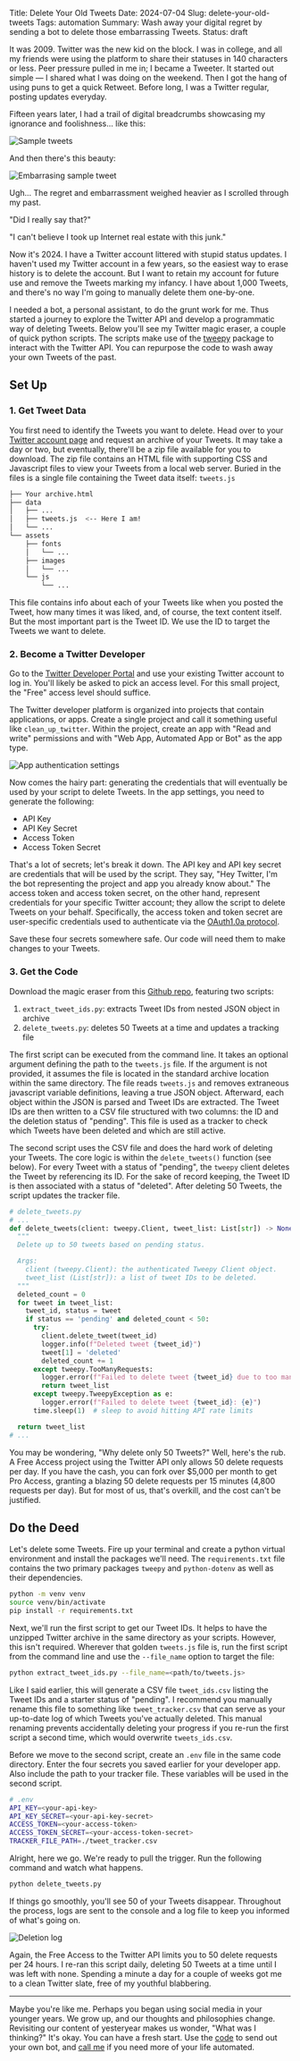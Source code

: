 Title: Delete Your Old Tweets
Date: 2024-07-04
Slug: delete-your-old-tweets
Tags: automation
Summary: Wash away your digital regret by sending a bot to delete those embarrassing Tweets. 
Status: draft

It was 2009. Twitter was the new kid on the block. I was in college, and all my friends were using the platform to share their statuses in 140 characters or less. Peer pressure pulled in me in; I became a Tweeter. It started out simple &mdash; I shared what I was doing on the weekend. Then I got the hang of using puns to get a quick Retweet. Before long, I was a Twitter regular, posting updates everyday. 

Fifteen years later, I had a trail of digital breadcrumbs showcasing my ignorance and foolishness... like this: 

<img alt="Sample tweets" src="/static/images/post003/SampleTweet1.jpeg" class="w-full md:w-auto md:max-w-xl mx-auto">

And then there's this beauty: 

<img alt="Embarrasing sample tweet" src="/static/images/post003/SampleTweet2.jpeg" class="w-full md:w-auto md:max-w-xl mx-auto">

Ugh... The regret and embarrassment weighed heavier as I scrolled through my past. 

"Did I really say that?" 

"I can't believe I took up Internet real estate with this junk." 

Now it's 2024. I have a Twitter account littered with stupid status updates. I haven't used my Twitter account in a few years, so the easiest way to erase history is to delete the account. But I want to retain my account for future use and remove the Tweets marking my infancy. I have about 1,000 Tweets, and there's no way I'm going to manually delete them one-by-one. 

I needed a bot, a personal assistant, to do the grunt work for me. Thus started a journey to explore the Twitter API and develop a programmatic way of deleting Tweets. Below you'll see my Twitter magic eraser, a couple of quick python scripts. The scripts make use of the [tweepy](https://www.tweepy.org/) package to interact with the Twitter API. You can repurpose the code to wash away your own Tweets of the past.

## Set Up
### 1. Get Tweet Data
You first need to identify the Tweets you want to delete. Head over to your [Twitter account page](https://twitter.com/settings/account) and request an archive of your Tweets. It may take a day or two, but eventually, there'll be a zip file available for you to download. The zip file contains an HTML file with supporting CSS and Javascript files to view your Tweets from a local web server. Buried in the files is a single file containing the Tweet data itself: `tweets.js`

```bash
├── Your archive.html
├── data
│   ├── ...
│   ├── tweets.js  <-- Here I am!
│   └── ...
└── assets
    ├── fonts
    │   └── ...
    ├── images
    │   └── ...
    └── js
        └── ...
```

This file contains info about each of your Tweets like when you posted the Tweet, how many times it was liked, and, of course, the text content itself. But the most important part is the Tweet ID. We use the ID to target the Tweets we want to delete. 

### 2. Become a Twitter Developer
Go to the [Twitter Developer Portal](https://developer.twitter.com/en/portal/dashboard) and use your existing Twitter account to log in. You'll likely be asked to pick an access level. For this small project, the "Free" access level should suffice. 

The Twitter developer platform is organized into projects that contain applications, or apps. Create a single project and call it something useful like `clean_up_twitter`. Within the project, create an app with "Read and write" permissions and with "Web App, Automated App or Bot" as the app type. 

![App authentication settings](/static/images/post003/AppSettings.jpeg)

Now comes the hairy part: generating the credentials that will eventually be used by your script to delete Tweets. In the app settings, you need to generate the following: 

- API Key
- API Key Secret
- Access Token
- Access Token Secret

That's a lot of secrets; let's break it down. The API key and API key secret are credentials that will be used by the script. They say, "Hey Twitter, I'm the bot representing the project and app you already know about." The access token and access token secret, on the other hand, represent credentials for your specific Twitter account; they allow the script to delete Tweets on your behalf. Specifically, the access token and token secret are user-specific credentials used to authenticate via the [OAuth1.0a protocol](https://developer.x.com/en/docs/authentication/oauth-1-0a). 

Save these four secrets somewhere safe. Our code will need them to make changes to your Tweets.

### 3. Get the Code
Download the magic eraser from this [Github repo](https://github.com/kishanpatel789/kp_data_dev_blog_repos/tree/main/delete_your_old_tweets), featuring two scripts: 

1. `extract_tweet_ids.py`: extracts Tweet IDs from nested JSON object in archive
2. `delete_tweets.py`: deletes 50 Tweets at a time and updates a tracking file

The first script can be executed from the command line. It takes an optional argument defining the path to the `tweets.js` file. If the argument is not provided, it assumes the file is located in the standard archive location within the same directory. The file reads `tweets.js` and removes extraneous javascript variable definitions, leaving a true JSON object. Afterward, each object within the JSON is parsed and Tweet IDs are extracted. The Tweet IDs are then written to a CSV file structured with two columns: the ID and the deletion status of "pending". This file is used as a tracker to check which Tweets have been deleted and which are still active. 

The second script uses the CSV file and does the hard work of deleting your Tweets. The core logic is within the `delete_tweets()` function (see below). For every Tweet with a status of "pending", the `tweepy` client deletes the Tweet by referencing its ID. For the sake of record keeping, the Tweet ID is then associated with a status of "deleted". After deleting 50 Tweets, the script updates the tracker file. 

```python
# delete_tweets.py
# ...
def delete_tweets(client: tweepy.Client, tweet_list: List[str]) -> None:
  """
  Delete up to 50 tweets based on pending status.

  Args:
    client (tweepy.Client): the authenticated Tweepy Client object.
    tweet_list (List[str]): a list of tweet IDs to be deleted.
  """    
  deleted_count = 0
  for tweet in tweet_list:
    tweet_id, status = tweet
    if status == 'pending' and deleted_count < 50:
      try:
        client.delete_tweet(tweet_id)
        logger.info(f"Deleted tweet {tweet_id}")
        tweet[1] = 'deleted'
        deleted_count += 1
      except tweepy.TooManyRequests:
        logger.error(f"Failed to delete tweet {tweet_id} due to too many requests")
        return tweet_list
      except tweepy.TweepyException as e:
        logger.error(f"Failed to delete tweet {tweet_id}: {e}")
      time.sleep(1)  # sleep to avoid hitting API rate limits

  return tweet_list
# ...
```

You may be wondering, "Why delete only 50 Tweets?" Well, here's the rub. A Free Access project using the Twitter API only allows 50 delete requests per day. If you have the cash, you can fork over $5,000 per month to get Pro Access, granting a blazing 50 delete requests per 15 minutes (4,800 requests per day). But for most of us, that's overkill, and the cost can't be justified. 

## Do the Deed
Let's delete some Tweets. Fire up your terminal and create a python virtual environment and install the packages we'll need. The `requirements.txt` file contains the two primary packages `tweepy` and `python-dotenv` as well as their dependencies. 

```bash
python -m venv venv
source venv/bin/activate
pip install -r requirements.txt
```

Next, we'll run the first script to get our Tweet IDs. It helps to have the unzipped Twitter archive in the same directory as your scripts. However, this isn't required. Wherever that golden `tweets.js` file is, run the first script from the command line and use the `--file_name` option to target the file:

```bash
python extract_tweet_ids.py --file_name=<path/to/tweets.js>
```

Like I said earlier, this will generate a CSV file `tweet_ids.csv` listing the Tweet IDs and a starter status of "pending". I recommend you manually rename this file to something like `tweet_tracker.csv` that can serve as your up-to-date log of which Tweets you've actually deleted. This manual renaming prevents accidentally deleting your progress if you re-run the first script a second time, which would overwrite `tweets_ids.csv`. 

Before we move to the second script, create an `.env` file in the same code directory. Enter the four secrets you saved earlier for your developer app. Also include the path to your tracker file. These variables will be used in the second script. 

```bash
# .env
API_KEY=<your-api-key>
API_KEY_SECRET=<your-api-key-secret>
ACCESS_TOKEN=<your-access-token>
ACCESS_TOKEN_SECRET=<your-access-token-secret>
TRACKER_FILE_PATH=./tweet_tracker.csv
```

Alright, here we go. We're ready to pull the trigger. Run the following command and watch what happens. 

```bash
python delete_tweets.py
```

If things go smoothly, you'll see 50 of your Tweets disappear. Throughout the process, logs are sent to the console and a log file to keep you informed of what's going on. 

<img alt="Deletion log" src="/static/images/post003/DeletionLog.jpeg" class="w-full md:w-auto md:max-w-xl mx-auto">

Again, the Free Access to the Twitter API limits you to 50 delete requests per 24 hours. I re-ran this script daily, deleting 50 Tweets at a time until I was left with none. Spending a minute a day for a couple of weeks got me to a clean Twitter slate, free of my youthful blabbering. 

---

Maybe you're like me. Perhaps you began using social media in your younger years. We grow up, and our thoughts and philosophies change. Revisiting our content of yesteryear makes us wonder, "What was I thinking?" It's okay. You can have a fresh start. Use the [code](https://github.com/kishanpatel789/kp_data_dev_blog_repos/tree/main/delete_your_old_tweets) to send out your own bot, and [call me](https://kpdata.dev) if you need more of your life automated. 

